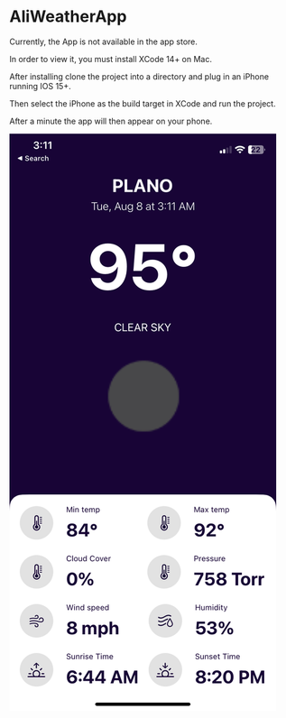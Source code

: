 # AliWeatherApp

Currently, the App is not available in the app store.

In order to view it, you must install XCode 14+ on Mac.

After installing clone the project into a directory and plug in an iPhone running IOS 15+.

Then select the iPhone as the build target in XCode and run the project.

After a minute the app will then appear on your phone.

<img src="Screenshots/weather.png" />

